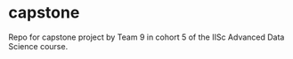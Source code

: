 # capstone
Repo for capstone project by Team 9 in cohort 5 of the IISc Advanced Data Science course.
